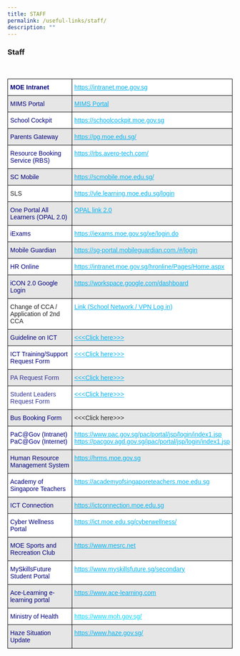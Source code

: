 ```yaml
---
title: STAFF
permalink: /useful-links/staff/
description: ""
---
```

### Staff
<br>
<style type="text/css">
.tg  {border-collapse:collapse;border-spacing:0;}
.tg td{border-color:black;border-style:solid;border-width:1px;font-family:Arial, sans-serif;font-size:14px;
  overflow:hidden;padding:10px 5px;word-break:normal;}
.tg th{border-color:black;border-style:solid;border-width:1px;font-family:Arial, sans-serif;font-size:14px;
  font-weight:normal;overflow:hidden;padding:10px 5px;word-break:normal;}
.tg .tg-56xx{background-color:#FFF;color:#02D5FF;text-align:left;text-decoration:underline;vertical-align:top}
.tg .tg-0wje{background-color:#E6E6E6;color:#339;text-align:left;vertical-align:top}
.tg .tg-q6n9{background-color:#E6E6E6;color:#000080;text-align:left;vertical-align:top}
.tg .tg-xyrl{background-color:#E6E6E6;color:#222;text-align:left;vertical-align:top}
.tg .tg-bda2{background-color:#FFF;color:#000080;text-align:left;vertical-align:top}
.tg .tg-edhx{background-color:#FFF;color:#000080;font-weight:bold;text-align:left;vertical-align:top}
.tg .tg-a4rq{background-color:#FFF;color:#02B2F2;text-align:left;text-decoration:underline;vertical-align:top}
.tg .tg-xpaf{background-color:#E6E6E6;color:#02B2F2;text-align:left;text-decoration:underline;vertical-align:top}
.tg .tg-1ppo{background-color:#FFF;color:#222;text-align:left;vertical-align:middle}
.tg .tg-quwr{background-color:#FFF;color:#339;text-align:left;vertical-align:top}
</style>
<table class="tg">
<thead>
  <tr>
    <th class="tg-edhx"><span style="color:#000080">MOE Intranet</span></th>
    <th class="tg-a4rq"><a href="https://intranet.moe.gov.sg/"><span style="text-decoration:underline;color:#02B2F2;background-color:transparent">https://intranet.moe.gov.sg</span></a></th>
  </tr>
</thead>
<tbody>
  <tr>
    <td class="tg-q6n9"><span style="color:#000080">MIMS Portal</span></td>
    <td class="tg-xpaf"><a href="https://portal.mims.moe.gov.sg/osp/a/idm/auth/oauth2/auth?redirect_uri=https://portal.mims.moe.gov.sg/idmdash/oauth.html&client_id=idmdash&response_type=code"><span style="text-decoration:underline;color:#02B2F2;background-color:transparent">MIMS Portal</span></a></td>
  </tr>
  <tr>
    <td class="tg-bda2"><span style="color:#000080">School Cockpit</span></td>
    <td class="tg-a4rq"><a href="https://schoolcockpit.moe.gov.sg/"><span style="text-decoration:underline;color:#02B2F2;background-color:transparent">https://schoolcockpit.moe.gov.sg</span></a></td>
  </tr>
  <tr>
    <td class="tg-q6n9"><span style="color:#000080">Parents Gateway</span></td>
    <td class="tg-xpaf"><a href="https://pg.moe.edu.sg/"><span style="text-decoration:underline;color:#02B2F2;background-color:transparent">https://pg.moe.edu.sg/</span></a></td>
  </tr>
  <tr>
    <td class="tg-bda2"><span style="color:#000080">Resource Booking Service (RBS) </span></td>
    <td class="tg-a4rq"><a href="https://rbs.avero-tech.com/"><span style="text-decoration:underline;color:#02B2F2;background-color:transparent">https://rbs.avero-tech.com/</span></a></td>
  </tr>
  <tr>
    <td class="tg-q6n9"><span style="color:#000080">SC Mobile</span></td>
    <td class="tg-xpaf"><a href="https://scmobile.moe.edu.sg/"><span style="text-decoration:underline;color:#02B2F2;background-color:transparent">https://scmobile.moe.edu.sg/</span></a></td>
  </tr>
  <tr>
    <td class="tg-1ppo">SLS</td>
    <td class="tg-a4rq"><a href="https://vle.learning.moe.edu.sg/login"><span style="text-decoration:underline;color:#02B2F2;background-color:transparent">https://vle.learning.moe.edu.sg/login</span></a></td>
  </tr>
  <tr>
    <td class="tg-q6n9"><span style="color:#000080">One Portal All Learners (OPAL 2.0)</span></td>
    <td class="tg-xpaf"><a href="https://idm.opal2.moe.edu.sg/account/login?returnUrl=%2Fconnect%2Fauthorize%2Fcallback%3Fresponse_type%3Dcode%26client_id%3DOpal2WebApp%26state%3Dnlw3mdVr5feOe4DTgFRbcudy1FxpXcQVQ0jsaoeRo1nsj%26redirect_uri%3Dhttps%253A%252F%252Fwww.opal2.moe.edu.sg%252Fapp%252Findex.html%26scope%3Dcxprofile%2520openid%2520cxDomainInternalApi%26code_challenge%3DwhobIysD0NMK9D_pNbS_WhIAzgbbr7LQJXRon4S7vf0%26code_challenge_method%3DS256%26nonce%3Dnlw3mdVr5feOe4DTgFRbcudy1FxpXcQVQ0jsaoeRo1nsj"><span style="text-decoration:underline;color:#02B2F2;background-color:transparent">OPAL link 2.0</span></a></td>
  </tr>
  <tr>
    <td class="tg-bda2"><span style="color:#000080">iExams</span></td>
    <td class="tg-a4rq"><a href="https://iexams.moe.gov.sg/xe/login.do"><span style="text-decoration:underline;color:#02B2F2;background-color:transparent">https://iexams.moe.gov.sg/xe/login.do</span></a></td>
  </tr>
  <tr>
    <td class="tg-q6n9"><span style="color:#000080">Mobile Guardian</span></td>
    <td class="tg-xpaf"><a href="https://sg-portal.mobileguardian.com./#/login"><span style="text-decoration:underline;color:#02B2F2;background-color:transparent">https://sg-portal.mobileguardian.com./#/login</span></a></td>
  </tr>
  <tr>
    <td class="tg-bda2"><span style="color:#000080">HR Online</span></td>
    <td class="tg-a4rq"><a href="https://intranet.moe.gov.sg/hronline/Pages/Home.aspx"><span style="text-decoration:underline;color:#02B2F2;background-color:transparent">https://intranet.moe.gov.sg/hronline/Pages/Home.aspx</span></a></td>
  </tr>
  <tr>
    <td class="tg-q6n9"><span style="color:#000080">iCON 2.0 Google Login </span></td>
    <td class="tg-xpaf"><a href="https://workspace.google.com/dashboard"><span style="text-decoration:underline;color:#02B2F2;background-color:transparent">https://workspace.google.com/dashboard</span></a></td>
  </tr>
  <tr>
    <td class="tg-1ppo">Change of CCA / Application of 2nd CCA</td>
    <td class="tg-a4rq"><a href="https://drive.google.com/file/d/1jyAU-GeVP69tWFHCDoWesNX_S-kk5UOi/view?usp=sharing"><span style="text-decoration:underline;color:#02B2F2;background-color:transparent">Link</span></a> (School Network / VPN Log in)</td>
  </tr>
  <tr>
    <td class="tg-q6n9"><span style="color:#000080">Guideline on ICT</span></td>
    <td class="tg-xyrl"> <a href="https://drive.google.com/file/d/1Tr6OeqWXhO_82sLQyNH_WH3tDm0mOHlo/view?usp=sharing"><span style="text-decoration:underline;color:#02B2F2;background-color:transparent">&lt;&lt;&lt;Click here&gt;&gt;&gt;</span></a></td>
  </tr>
  <tr>
    <td class="tg-bda2"><span style="color:#000080">ICT Training/Support Request Form</span></td>
    <td class="tg-a4rq"><a href="https://goo.gl/forms/CmtLiy2zeAquNHRo2"><span style="text-decoration:underline;color:#02B2F2;background-color:transparent">&lt;&lt;&lt;Click here&gt;&gt;&gt;</span></a></td>
  </tr>
  <tr>
    <td class="tg-0wje"><span style="color:#339">PA Request Form</span></td>
    <td class="tg-xpaf"><a href="https://docs.google.com/forms/d/e/1FAIpQLSehsTc_DGWpJ570XHHNIsYoa9IfKWkt5u85X5KCVADAzE2M2A/viewform"><span style="text-decoration:underline;color:#02B2F2;background-color:transparent">&lt;&lt;&lt;Click here&gt;&gt;&gt;</span></a></td>
  </tr>
  <tr>
    <td class="tg-quwr"><span style="color:#339">Student Leaders Request Form</span></td>
    <td class="tg-a4rq"><a href="https://docs.google.com/forms/d/e/1FAIpQLSfSKCY7eDNBt8IbU1tn7KeZjEBO0pGv3y7j9LTrtfbyuSAlpw/viewform"><span style="text-decoration:underline;color:#02B2F2;background-color:transparent">&lt;&lt;&lt;Click here&gt;&gt;&gt;</span></a></td>
  </tr>
  <tr>
    <td class="tg-q6n9"><span style="color:#000080">Bus Booking Form</span></td>
    <td class="tg-xyrl">&lt;&lt;&lt;Click here&gt;&gt;&gt;</td>
  </tr>
  <tr>
    <td class="tg-bda2"><span style="color:#000080">PaC@Gov (Intranet)</span><br><span style="color:#000080">PaC@Gov (Internet)</span></td>
    <td class="tg-a4rq"><a href="https://www.pac.gov.sg/pac/portal/jsp/login/index1.jsp"><span style="text-decoration:underline;color:#02B2F2;background-color:transparent">https://www.pac.gov.sg/pac/portal/jsp/login/index1.jsp</span></a><br><a href="https://pacgov.agd.gov.sg/ipac/portal/jsp/login/index1.jsp"><span style="text-decoration:underline;color:#02B2F2;background-color:transparent">https://pacgov.agd.gov.sg/ipac/portal/jsp/login/index1.jsp</span></a></td>
  </tr>
  <tr>
    <td class="tg-q6n9"><span style="color:#000080">Human Resource Management System</span></td>
    <td class="tg-xpaf"><a href="https://hrms.moe.gov.sg/"><span style="text-decoration:underline;color:#02B2F2;background-color:transparent">https://hrms.moe.gov.sg</span></a></td>
  </tr>
  <tr>
    <td class="tg-bda2"><span style="color:#000080">Academy of Singapore Teachers </span></td>
    <td class="tg-a4rq"><a href="https://academyofsingaporeteachers.moe.edu.sg/"><span style="text-decoration:underline;color:#02B2F2;background-color:transparent">https://academyofsingaporeteachers.moe.edu.sg</span></a></td>
  </tr>
  <tr>
    <td class="tg-q6n9"><span style="color:#000080">ICT Connection</span></td>
    <td class="tg-xpaf"><a href="https://ictconnection.moe.edu.sg/"><span style="text-decoration:underline;color:#02B2F2;background-color:transparent">https://ictconnection.moe.edu.sg</span></a></td>
  </tr>
  <tr>
    <td class="tg-bda2"><span style="color:#000080">Cyber Wellness Portal</span></td>
    <td class="tg-a4rq"><a href="https://ict.moe.edu.sg/cyberwellness/"><span style="text-decoration:underline;color:#02B2F2;background-color:transparent">https://ict.moe.edu.sg/cyberwellness/</span></a></td>
  </tr>
  <tr>
    <td class="tg-q6n9"><span style="color:#000080">MOE Sports and Recreation Club  </span></td>
    <td class="tg-xpaf"><a href="https://www.mesrc.net/"><span style="text-decoration:underline;color:#02B2F2;background-color:transparent">https://www.mesrc.net</span></a></td>
  </tr>
  <tr>
    <td class="tg-bda2"><span style="color:#000080">MySkillsFuture Student Portal</span></td>
    <td class="tg-a4rq"><a href="https://www.myskillsfuture.sg/secondary"><span style="text-decoration:underline;color:#02B2F2;background-color:transparent">https://www.myskillsfuture.sg/secondary</span></a></td>
  </tr>
  <tr>
    <td class="tg-q6n9"><span style="color:#000080">Ace-Learning</span> <span style="color:#000080">e-learning portal</span></td>
    <td class="tg-xpaf"><a href="https://www.ace-learning.com/"><span style="text-decoration:underline;color:#02B2F2;background-color:transparent">https://www.ace-learning.com</span></a></td>
  </tr>
  <tr>
    <td class="tg-bda2"><span style="color:#000080">Ministry of Health  </span></td>
    <td class="tg-56xx"><a href="https://www.moh.gov.sg/"><span style="text-decoration:underline;color:#02D5FF;background-color:transparent">https://www.moh.gov.sg/</span></a></td>
  </tr>
  <tr>
    <td class="tg-q6n9"><span style="color:#000080">Haze Situation Update</span></td>
    <td class="tg-xpaf"><a href="https://www.haze.gov.sg/"><span style="text-decoration:underline;color:#02B2F2;background-color:transparent">https://www.haze.gov.sg/</span></a></td>
  </tr>
</tbody>
</table>